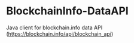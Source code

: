 # BlockchainInfo-DataAPI
Java client for blockchain.info data API (https://blockchain.info/api/blockchain_api)
